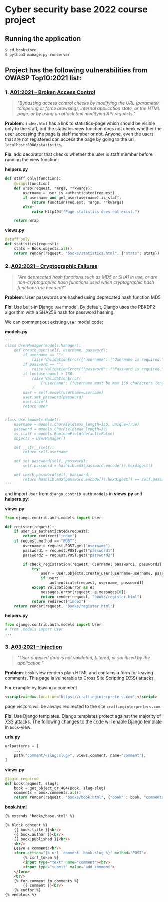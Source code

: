 # Cyber security base 2022 course project 

## Running the application

```sh
$ cd bookstore
$ python3 manage.py runserver 
```

## Project has the following vulnerabilities  from OWASP Top10:2021 list:

### 1. [A01:2021 – Broken Access Control](https://owasp.org/Top10/A01_2021-Broken_Access_Control/)

> *"Bypassing access control checks by modifying the URL (parameter tampering or force browsing), internal application state, or the HTML page, or by using an attack tool modifying API requests."*

**Problem**: `index.html` has a link to statistics-page which should be visible only to the staff, but the statistics view function does not check whether the user accessing the page is staff member or not. Anyone, even the users that are not registered can access the page by going to the url `localhost:8000/statistics`.

**Fix**: add decorator that checks whether the user is staff member before running the view function:


**helpers.py**
```python
def staff_only(function):
    @wraps(function)
    def wrap(request, *args, **kwargs):
        username = user_is_authenticated(request)
        if username and get_user(username).is_staff:
            return function(request, *args, **kwargs)
        else:
            raise Http404("Page statistics does not exist.")

    return wrap
```

**views.py**
```python
@staff_only 
def statistics(request):
    stats = Book.objects.all()
    return render(request, "books/statistics.html", {"stats": stats})
```

### 2. [A02:2021 – Cryptographic Failures](https://owasp.org/Top10/A02_2021-Cryptographic_Failures/)

> *"Are deprecated hash functions such as MD5 or SHA1 in use, or are non-cryptographic hash
functions used when cryptographic hash functions are needed?"*

**Problem**: User passwords are hashed using deprecated hash function MD5

**Fix**: Use built-in Django `User` model. By default, Django uses the PBKDF2 algorithm with a SHA256 hash for password hashing. 

We can comment out existing `User` model code:

**models.py**
```python
'''
class UserManager(models.Manager):
    def create_user(self, username, password):
        if username == "":
            raise ValidationError({"username": ("Username is required.")})
        if password == "":
            raise ValidationError({"password": ("Password is required.")})
        if len(username) > 150:
            raise ValidationError(
                {"username": ("Username must be max 150 characters long.")}
            )
        user = self.model(username=username)
        user.set_password(password)
        user.save()
        return user


class User(models.Model):
    username = models.CharField(max_length=150, unique=True)
    password = models.CharField(max_length=32)
    is_staff = models.BooleanField(default=False)
    objects = UserManager()

    def __str__(self):
        return self.username

    def set_password(self, password):
        self.password = hashlib.md5(password.encode()).hexdigest()

    def check_password(self, password):
        return hashlib.md5(password.encode()).hexdigest() == self.password
'''
```

and import `User` from `django.contrib.auth.models` in **views.py** and **helpers.py**:

**views.py**
```python
from django.contrib.auth.models import User

def register(request):
    if user_is_authenticated(request):
        return redirect("index")
    if request.method == "POST":
        username = request.POST.get("username")
        password1 = request.POST.get("password1")
        password2 = request.POST.get("password2")

        if check_registration(request, username, password1, password2):
            try:
                user = User.objects.create_user(username=username, password=password1)
                if user:
                    authenticate(request, username, password1)
            except ValidationError as e:
                messages.error(request, e.messages[0])
                return render(request, "books/register.html")
            return redirect("index")
    return render(request, "books/register.html")
```

**helpers.py**
```python
from django.contrib.auth.models import User
# from .models import User
...
```

### 3. [A03:2021 – Injection](https://owasp.org/Top10/A03_2021-Injection/)

> *"User-supplied data is not validated, filtered, or sanitized by the application."*

**Problem**: `book`-view renders plain HTML and contains a form for leaving comments. This page is vulnerable to Cross Site Scripting (XSS) attacks. 

For example by leaving a comment 
```html 
<script>window.location="https://craftinginterpreters.com";</script>
```
page visitors will be always redirected to the site `craftinginterpreters.com`. 

**Fix**: Use Django templates. Django templates protect against the majority of XSS attacks. The following changes to the code will enable Django template in `book`-view:

**urls.py**
```python 
urlpatterns = [
    ...
    path("comment/<slug:slug>", views.comment, name="comment"),
]
```

**views.py**
```python 
@login_required
def book(request, slug):
    book = get_object_or_404(Book, slug=slug)
    comments = book.comments.all()
    return render(request, "books/book.html", {"book" : book, "comments": comments})
```

**book.html**

```html
{% extends "books/base.html" %}

{% block content %}
    {{ book.title }}<br/>
    {{ book.author }}<br/>
    {{ book.published }}<br/>
    <br/>
    Leave a comment:<br/>
    <form action="{% url 'comment' book.slug %}" method="POST">
        {% csrf_token %}
        <input type="text" name="comment"><br/>
        <input type="submit" value="add comment">
    </form>
    <br/>
    {% for comment in comments %}
        {{ comment }}<br/>
    {% endfor %}
{% endblock %}
```

